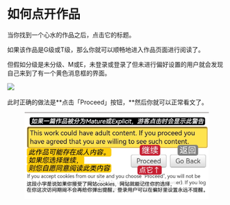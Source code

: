 # 如何点开作品

当你找到一个心水的作品之后，点击它的标题。

如果该作品是G级或T级，那么你就可以顺畅地进入作品页面进行阅读了。

但假如分级是未分级、M或E，未登录或登录了但未进行偏好设置的用户就会发现自己来到了有一个黄色消息框的界面。

![](../.gitbook/assets/MTXX\_MH20230313\_110056605.jpg)



此时正确的做法是**点击「Proceed」按钮，**然后你就可以正常看文了。

<figure><img src="../.gitbook/assets/MTXX_MH20230313_082729569.jpg" alt=""><figcaption></figcaption></figure>
